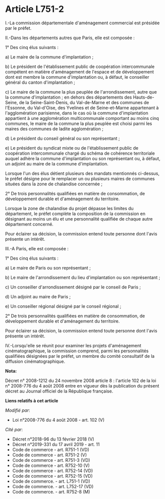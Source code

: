 # Article L751-2

I.-La     commission départementale d'aménagement commercial est présidée par le préfet. 

II.-Dans les départements autres que Paris, elle est composée : 

1° Des cinq élus suivants : 

a) Le maire de la commune d'implantation ; 

b) Le président de l'établissement public de coopération intercommunale compétent en matière d'aménagement de l'espace et de
développement dont est membre la commune d'implantation ou, à défaut, le conseiller général du canton d'implantation ; 

c) Le maire de la commune la plus peuplée de l'arrondissement, autre que la commune d'implantation ; en dehors des
départements des Hauts-de-Seine, de la Seine-Saint-Denis, du Val-de-Marne et des communes de l'Essonne, du Val-d'Oise, des
Yvelines et de Seine-et-Marne appartenant à l'agglomération parisienne, dans le cas où la commune d'implantation appartient à
une agglomération multicommunale comportant au moins cinq communes, le maire de la commune la plus peuplée est choisi parmi
les maires des communes de ladite agglomération ; 

d) Le président du conseil général ou son représentant ; 

e) Le président du syndicat mixte ou de l'établissement public de coopération intercommunale chargé du schéma de cohérence
territoriale auquel adhère la commune d'implantation ou son représentant ou, à défaut, un adjoint au maire de la commune
d'implantation. 

Lorsque l'un des élus détient plusieurs des mandats mentionnés ci-dessus, le préfet désigne pour le remplacer un ou plusieurs
maires de communes situées dans la zone de chalandise concernée ; 

2° De trois personnalités qualifiées en matière de consommation, de développement durable et d'aménagement du territoire. 

Lorsque la zone de chalandise du projet dépasse les limites du département, le préfet complète la composition de la
commission en désignant au moins un élu et une personnalité qualifiée de chaque autre département concerné. 

Pour éclairer sa décision, la commission entend toute personne dont l'avis présente un intérêt. 

III.-A Paris, elle est composée : 

1° Des cinq élus suivants : 

a) Le maire de Paris ou son représentant ; 

b) Le maire de l'arrondissement du lieu d'implantation ou son représentant ; 

c) Un conseiller d'arrondissement désigné par le conseil de Paris ; 

d) Un adjoint au maire de Paris ; 

e) Un conseiller régional désigné par le conseil régional ; 

2° De trois personnalités qualifiées en matière de consommation, de développement durable et d'aménagement du territoire. 

Pour éclairer sa décision, la commission entend toute personne dont l'avis présente un intérêt. 

IV.-Lorsqu'elle se réunit pour examiner les projets d'aménagement cinématographique, la commission comprend, parmi les
personnalités qualifiées désignées par le préfet, un membre du comité consultatif de la diffusion cinématographique.

**Nota:**

Décret n° 2008-1212 du 24 novembre 2008 article 8 : l'article 102 de la loi n° 2008-776 du 4 août 2008 entre en vigueur dès
la publication du présent décret au Journal officiel de la République française.

**Liens relatifs à cet article**

_Modifié par_:

  - Loi n°2008-776 du 4 août 2008 - art. 102 (V)

_Cité par_:

  - Décret n°2018-96 du 13 février 2018 (V)
  - Décret n°2019-331 du 17 avril 2019 - art. 11
  - Code de commerce - art. R751-1 (VD)
  - Code de commerce - art. R751-2 (V)
  - Code de commerce - art. R751-3 (VD)
  - Code de commerce - art. R752-10 (V)
  - Code de commerce - art. R752-14 (VD)
  - Code de commerce - art. R752-15 (VD)
  - Code de commerce. - art. L751-1 (VD)
  - Code de commerce. - art. L752-17 (VD)
  - Code de commerce. - art. R752-8 (M)
